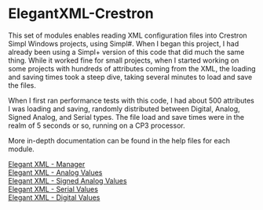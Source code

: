 # ElegantXML-Crestron

This set of modules enables reading XML configuration files into Crestron Simpl Windows projects, using Simpl#. When I began this project, I had already been using a Simpl+ version of this code that did much the same thing. While it worked fine for small projects, when I started working on some projects with hundreds of attributes coming from the XML, the loading and saving times took a steep dive, taking several minutes to load and save the files.

When I first ran performance tests with this code, I had about 500 attributes I was loading and saving, randomly distributed between Digital, Analog, Signed Analog, and Serial types. The file load and save times were in the realm of 5 seconds or so, running on a CP3 processor.

More in-depth documentation can be found in the help files for each module.

[Elegant XML - Manager](https://github.com/ProfessorAire/ElegantXML-Crestron/blob/master/Docs/Elegant%20XML%20-%20Manager%20v1.0.pdf)  
[Elegant XML - Analog Values](https://github.com/ProfessorAire/ElegantXML-Crestron/blob/master/Docs/Elegant%20XML%20-%20Analog%20Values%20v1.0.pdf)  
[Elegant XML - Signed Analog Values](https://github.com/ProfessorAire/ElegantXML-Crestron/blob/master/Docs/Elegant%20XML%20-%20Signed%20Analog%20Values%20v1.0.pdf)  
[Elegant XML - Serial Values](https://github.com/ProfessorAire/ElegantXML-Crestron/blob/master/Docs/Elegant%20XML%20-%20Serial%20Values%20v1.0.pdf)  
[Elegant XML - Digital Values](https://github.com/ProfessorAire/ElegantXML-Crestron/blob/master/Docs/Elegant%20XML%20-%20Digital%20Values%20v1.0.pdf)